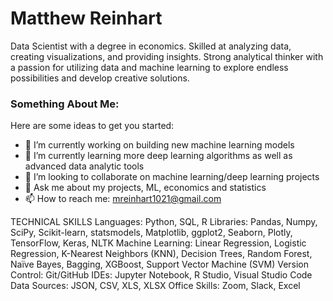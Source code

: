 # Matthew Reinhart

Data Scientist with a degree in economics. Skilled at analyzing data, creating visualizations, and providing insights. Strong analytical thinker with a passion for utilizing data and machine learning to explore endless possibilities and develop creative solutions. 

### Something About Me:
Here are some ideas to get you started:

- 🔭 I’m currently working on building new machine learning models
- 🌱 I’m currently learning more deep learning algorithms as well as advanced data analytic tools
- 👯 I’m looking to collaborate on machine learning/deep learning projects
- 💬 Ask me about my projects, ML, economics and statistics
- 📫 How to reach me: mreinhart1021@gmail.com

TECHNICAL SKILLS
Languages: Python, SQL, R
Libraries: Pandas, Numpy, SciPy, Scikit-learn, statsmodels, Matplotlib, ggplot2, Seaborn, Plotly, TensorFlow, Keras, NLTK
Machine Learning: Linear Regression, Logistic Regression, K-Nearest Neighbors (KNN), Decision Trees, Random Forest, Naïve Bayes, Bagging, XGBoost, Support Vector Machine (SVM)
Version Control: Git/GitHub
IDEs: Jupyter Notebook, R Studio, Visual Studio Code
Data Sources: JSON, CSV, XLS, XLSX
Office Skills: Zoom, Slack, Excel
